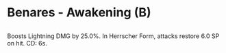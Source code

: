 # Benares - Awakening (B)

## 

Boosts Lightning DMG by 25.0%. In Herrscher Form, attacks restore 6.0 SP on hit. CD: 6s.